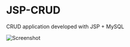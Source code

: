 JSP-CRUD
========

CRUD application developed with JSP + MySQL

![Screenshot](https://github.com/feliperfranca/JSP-CRUD/raw/master/screenshot.png)
